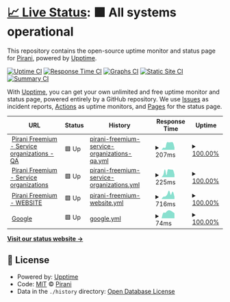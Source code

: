 # [📈 Live Status](https://demo.upptime.js.org): <!--live status--> **🟩 All systems operational**

This repository contains the open-source uptime monitor and status page for [Pirani](https://demo.upptime.js.org), powered by [Upptime](https://github.com/upptime/upptime).

[![Uptime CI](https://github.com/Pirani/upptime/workflows/Uptime%20CI/badge.svg)](https://github.com/Pirani/upptime/actions?query=workflow%3A%22Uptime+CI%22)
[![Response Time CI](https://github.com/Pirani/upptime/workflows/Response%20Time%20CI/badge.svg)](https://github.com/Pirani/upptime/actions?query=workflow%3A%22Response+Time+CI%22)
[![Graphs CI](https://github.com/Pirani/upptime/workflows/Graphs%20CI/badge.svg)](https://github.com/Pirani/upptime/actions?query=workflow%3A%22Graphs+CI%22)
[![Static Site CI](https://github.com/Pirani/upptime/workflows/Static%20Site%20CI/badge.svg)](https://github.com/Pirani/upptime/actions?query=workflow%3A%22Static+Site+CI%22)
[![Summary CI](https://github.com/Pirani/upptime/workflows/Summary%20CI/badge.svg)](https://github.com/Pirani/upptime/actions?query=workflow%3A%22Summary+CI%22)

With [Upptime](https://upptime.js.org), you can get your own unlimited and free uptime monitor and status page, powered entirely by a GitHub repository. We use [Issues](https://github.com/Pirani/upptime/issues) as incident reports, [Actions](https://github.com/Pirani/upptime/actions) as uptime monitors, and [Pages](https://demo.upptime.js.org) for the status page.

<!--start: status pages-->
<!-- This summary is generated by Upptime (https://github.com/upptime/upptime) -->
<!-- Do not edit this manually, your changes will be overwritten -->
<!-- prettier-ignore -->
| URL | Status | History | Response Time | Uptime |
| --- | ------ | ------- | ------------- | ------ |
| <img alt="" src="https://favicons.githubusercontent.com/cert.pirani.co" height="13"> [Pirani Freemium - Service organizations - QA](https://cert.pirani.co/services/organizations/actuator/health) | 🟩 Up | [pirani-freemium-service-organizations-qa.yml](https://github.com/cero-pirani/Pirani-status-upptime/commits/HEAD/history/pirani-freemium-service-organizations-qa.yml) | <details><summary><img alt="Response time graph" src="./graphs/pirani-freemium-service-organizations-qa/response-time-week.png" height="20"> 207ms</summary><br><a href="https://cero-pirani.github.io/Pirani-status-upptime/history/pirani-freemium-service-organizations-qa"><img alt="Response time 270" src="https://img.shields.io/endpoint?url=https%3A%2F%2Fraw.githubusercontent.com%2Fcero-pirani%2FPirani-status-upptime%2FHEAD%2Fapi%2Fpirani-freemium-service-organizations-qa%2Fresponse-time.json"></a><br><a href="https://cero-pirani.github.io/Pirani-status-upptime/history/pirani-freemium-service-organizations-qa"><img alt="24-hour response time 82" src="https://img.shields.io/endpoint?url=https%3A%2F%2Fraw.githubusercontent.com%2Fcero-pirani%2FPirani-status-upptime%2FHEAD%2Fapi%2Fpirani-freemium-service-organizations-qa%2Fresponse-time-day.json"></a><br><a href="https://cero-pirani.github.io/Pirani-status-upptime/history/pirani-freemium-service-organizations-qa"><img alt="7-day response time 207" src="https://img.shields.io/endpoint?url=https%3A%2F%2Fraw.githubusercontent.com%2Fcero-pirani%2FPirani-status-upptime%2FHEAD%2Fapi%2Fpirani-freemium-service-organizations-qa%2Fresponse-time-week.json"></a><br><a href="https://cero-pirani.github.io/Pirani-status-upptime/history/pirani-freemium-service-organizations-qa"><img alt="30-day response time 180" src="https://img.shields.io/endpoint?url=https%3A%2F%2Fraw.githubusercontent.com%2Fcero-pirani%2FPirani-status-upptime%2FHEAD%2Fapi%2Fpirani-freemium-service-organizations-qa%2Fresponse-time-month.json"></a><br><a href="https://cero-pirani.github.io/Pirani-status-upptime/history/pirani-freemium-service-organizations-qa"><img alt="1-year response time 270" src="https://img.shields.io/endpoint?url=https%3A%2F%2Fraw.githubusercontent.com%2Fcero-pirani%2FPirani-status-upptime%2FHEAD%2Fapi%2Fpirani-freemium-service-organizations-qa%2Fresponse-time-year.json"></a></details> | <details><summary><a href="https://cero-pirani.github.io/Pirani-status-upptime/history/pirani-freemium-service-organizations-qa">100.00%</a></summary><a href="https://cero-pirani.github.io/Pirani-status-upptime/history/pirani-freemium-service-organizations-qa"><img alt="All-time uptime 99.98%" src="https://img.shields.io/endpoint?url=https%3A%2F%2Fraw.githubusercontent.com%2Fcero-pirani%2FPirani-status-upptime%2FHEAD%2Fapi%2Fpirani-freemium-service-organizations-qa%2Fuptime.json"></a><br><a href="https://cero-pirani.github.io/Pirani-status-upptime/history/pirani-freemium-service-organizations-qa"><img alt="24-hour uptime 100.00%" src="https://img.shields.io/endpoint?url=https%3A%2F%2Fraw.githubusercontent.com%2Fcero-pirani%2FPirani-status-upptime%2FHEAD%2Fapi%2Fpirani-freemium-service-organizations-qa%2Fuptime-day.json"></a><br><a href="https://cero-pirani.github.io/Pirani-status-upptime/history/pirani-freemium-service-organizations-qa"><img alt="7-day uptime 100.00%" src="https://img.shields.io/endpoint?url=https%3A%2F%2Fraw.githubusercontent.com%2Fcero-pirani%2FPirani-status-upptime%2FHEAD%2Fapi%2Fpirani-freemium-service-organizations-qa%2Fuptime-week.json"></a><br><a href="https://cero-pirani.github.io/Pirani-status-upptime/history/pirani-freemium-service-organizations-qa"><img alt="30-day uptime 99.96%" src="https://img.shields.io/endpoint?url=https%3A%2F%2Fraw.githubusercontent.com%2Fcero-pirani%2FPirani-status-upptime%2FHEAD%2Fapi%2Fpirani-freemium-service-organizations-qa%2Fuptime-month.json"></a><br><a href="https://cero-pirani.github.io/Pirani-status-upptime/history/pirani-freemium-service-organizations-qa"><img alt="1-year uptime 99.98%" src="https://img.shields.io/endpoint?url=https%3A%2F%2Fraw.githubusercontent.com%2Fcero-pirani%2FPirani-status-upptime%2FHEAD%2Fapi%2Fpirani-freemium-service-organizations-qa%2Fuptime-year.json"></a></details>
| <img alt="" src="https://favicons.githubusercontent.com/platform.pirani.co" height="13"> [Pirani Freemium - Service organizations](https://platform.pirani.co/services/organizations/actuator/health) | 🟩 Up | [pirani-freemium-service-organizations.yml](https://github.com/cero-pirani/Pirani-status-upptime/commits/HEAD/history/pirani-freemium-service-organizations.yml) | <details><summary><img alt="Response time graph" src="./graphs/pirani-freemium-service-organizations/response-time-week.png" height="20"> 225ms</summary><br><a href="https://cero-pirani.github.io/Pirani-status-upptime/history/pirani-freemium-service-organizations"><img alt="Response time 159" src="https://img.shields.io/endpoint?url=https%3A%2F%2Fraw.githubusercontent.com%2Fcero-pirani%2FPirani-status-upptime%2FHEAD%2Fapi%2Fpirani-freemium-service-organizations%2Fresponse-time.json"></a><br><a href="https://cero-pirani.github.io/Pirani-status-upptime/history/pirani-freemium-service-organizations"><img alt="24-hour response time 98" src="https://img.shields.io/endpoint?url=https%3A%2F%2Fraw.githubusercontent.com%2Fcero-pirani%2FPirani-status-upptime%2FHEAD%2Fapi%2Fpirani-freemium-service-organizations%2Fresponse-time-day.json"></a><br><a href="https://cero-pirani.github.io/Pirani-status-upptime/history/pirani-freemium-service-organizations"><img alt="7-day response time 225" src="https://img.shields.io/endpoint?url=https%3A%2F%2Fraw.githubusercontent.com%2Fcero-pirani%2FPirani-status-upptime%2FHEAD%2Fapi%2Fpirani-freemium-service-organizations%2Fresponse-time-week.json"></a><br><a href="https://cero-pirani.github.io/Pirani-status-upptime/history/pirani-freemium-service-organizations"><img alt="30-day response time 166" src="https://img.shields.io/endpoint?url=https%3A%2F%2Fraw.githubusercontent.com%2Fcero-pirani%2FPirani-status-upptime%2FHEAD%2Fapi%2Fpirani-freemium-service-organizations%2Fresponse-time-month.json"></a><br><a href="https://cero-pirani.github.io/Pirani-status-upptime/history/pirani-freemium-service-organizations"><img alt="1-year response time 159" src="https://img.shields.io/endpoint?url=https%3A%2F%2Fraw.githubusercontent.com%2Fcero-pirani%2FPirani-status-upptime%2FHEAD%2Fapi%2Fpirani-freemium-service-organizations%2Fresponse-time-year.json"></a></details> | <details><summary><a href="https://cero-pirani.github.io/Pirani-status-upptime/history/pirani-freemium-service-organizations">100.00%</a></summary><a href="https://cero-pirani.github.io/Pirani-status-upptime/history/pirani-freemium-service-organizations"><img alt="All-time uptime 100.00%" src="https://img.shields.io/endpoint?url=https%3A%2F%2Fraw.githubusercontent.com%2Fcero-pirani%2FPirani-status-upptime%2FHEAD%2Fapi%2Fpirani-freemium-service-organizations%2Fuptime.json"></a><br><a href="https://cero-pirani.github.io/Pirani-status-upptime/history/pirani-freemium-service-organizations"><img alt="24-hour uptime 100.00%" src="https://img.shields.io/endpoint?url=https%3A%2F%2Fraw.githubusercontent.com%2Fcero-pirani%2FPirani-status-upptime%2FHEAD%2Fapi%2Fpirani-freemium-service-organizations%2Fuptime-day.json"></a><br><a href="https://cero-pirani.github.io/Pirani-status-upptime/history/pirani-freemium-service-organizations"><img alt="7-day uptime 100.00%" src="https://img.shields.io/endpoint?url=https%3A%2F%2Fraw.githubusercontent.com%2Fcero-pirani%2FPirani-status-upptime%2FHEAD%2Fapi%2Fpirani-freemium-service-organizations%2Fuptime-week.json"></a><br><a href="https://cero-pirani.github.io/Pirani-status-upptime/history/pirani-freemium-service-organizations"><img alt="30-day uptime 100.00%" src="https://img.shields.io/endpoint?url=https%3A%2F%2Fraw.githubusercontent.com%2Fcero-pirani%2FPirani-status-upptime%2FHEAD%2Fapi%2Fpirani-freemium-service-organizations%2Fuptime-month.json"></a><br><a href="https://cero-pirani.github.io/Pirani-status-upptime/history/pirani-freemium-service-organizations"><img alt="1-year uptime 100.00%" src="https://img.shields.io/endpoint?url=https%3A%2F%2Fraw.githubusercontent.com%2Fcero-pirani%2FPirani-status-upptime%2FHEAD%2Fapi%2Fpirani-freemium-service-organizations%2Fuptime-year.json"></a></details>
| <img alt="" src="https://favicons.githubusercontent.com/www.piranirisk.com" height="13"> [Pirani Freemium - WEBSITE](https://www.piranirisk.com) | 🟩 Up | [pirani-freemium-website.yml](https://github.com/cero-pirani/Pirani-status-upptime/commits/HEAD/history/pirani-freemium-website.yml) | <details><summary><img alt="Response time graph" src="./graphs/pirani-freemium-website/response-time-week.png" height="20"> 716ms</summary><br><a href="https://cero-pirani.github.io/Pirani-status-upptime/history/pirani-freemium-website"><img alt="Response time 1059" src="https://img.shields.io/endpoint?url=https%3A%2F%2Fraw.githubusercontent.com%2Fcero-pirani%2FPirani-status-upptime%2FHEAD%2Fapi%2Fpirani-freemium-website%2Fresponse-time.json"></a><br><a href="https://cero-pirani.github.io/Pirani-status-upptime/history/pirani-freemium-website"><img alt="24-hour response time 343" src="https://img.shields.io/endpoint?url=https%3A%2F%2Fraw.githubusercontent.com%2Fcero-pirani%2FPirani-status-upptime%2FHEAD%2Fapi%2Fpirani-freemium-website%2Fresponse-time-day.json"></a><br><a href="https://cero-pirani.github.io/Pirani-status-upptime/history/pirani-freemium-website"><img alt="7-day response time 716" src="https://img.shields.io/endpoint?url=https%3A%2F%2Fraw.githubusercontent.com%2Fcero-pirani%2FPirani-status-upptime%2FHEAD%2Fapi%2Fpirani-freemium-website%2Fresponse-time-week.json"></a><br><a href="https://cero-pirani.github.io/Pirani-status-upptime/history/pirani-freemium-website"><img alt="30-day response time 1362" src="https://img.shields.io/endpoint?url=https%3A%2F%2Fraw.githubusercontent.com%2Fcero-pirani%2FPirani-status-upptime%2FHEAD%2Fapi%2Fpirani-freemium-website%2Fresponse-time-month.json"></a><br><a href="https://cero-pirani.github.io/Pirani-status-upptime/history/pirani-freemium-website"><img alt="1-year response time 1059" src="https://img.shields.io/endpoint?url=https%3A%2F%2Fraw.githubusercontent.com%2Fcero-pirani%2FPirani-status-upptime%2FHEAD%2Fapi%2Fpirani-freemium-website%2Fresponse-time-year.json"></a></details> | <details><summary><a href="https://cero-pirani.github.io/Pirani-status-upptime/history/pirani-freemium-website">100.00%</a></summary><a href="https://cero-pirani.github.io/Pirani-status-upptime/history/pirani-freemium-website"><img alt="All-time uptime 100.00%" src="https://img.shields.io/endpoint?url=https%3A%2F%2Fraw.githubusercontent.com%2Fcero-pirani%2FPirani-status-upptime%2FHEAD%2Fapi%2Fpirani-freemium-website%2Fuptime.json"></a><br><a href="https://cero-pirani.github.io/Pirani-status-upptime/history/pirani-freemium-website"><img alt="24-hour uptime 100.00%" src="https://img.shields.io/endpoint?url=https%3A%2F%2Fraw.githubusercontent.com%2Fcero-pirani%2FPirani-status-upptime%2FHEAD%2Fapi%2Fpirani-freemium-website%2Fuptime-day.json"></a><br><a href="https://cero-pirani.github.io/Pirani-status-upptime/history/pirani-freemium-website"><img alt="7-day uptime 100.00%" src="https://img.shields.io/endpoint?url=https%3A%2F%2Fraw.githubusercontent.com%2Fcero-pirani%2FPirani-status-upptime%2FHEAD%2Fapi%2Fpirani-freemium-website%2Fuptime-week.json"></a><br><a href="https://cero-pirani.github.io/Pirani-status-upptime/history/pirani-freemium-website"><img alt="30-day uptime 100.00%" src="https://img.shields.io/endpoint?url=https%3A%2F%2Fraw.githubusercontent.com%2Fcero-pirani%2FPirani-status-upptime%2FHEAD%2Fapi%2Fpirani-freemium-website%2Fuptime-month.json"></a><br><a href="https://cero-pirani.github.io/Pirani-status-upptime/history/pirani-freemium-website"><img alt="1-year uptime 100.00%" src="https://img.shields.io/endpoint?url=https%3A%2F%2Fraw.githubusercontent.com%2Fcero-pirani%2FPirani-status-upptime%2FHEAD%2Fapi%2Fpirani-freemium-website%2Fuptime-year.json"></a></details>
| <img alt="" src="https://favicons.githubusercontent.com/www.google.com" height="13"> [Google](https://www.google.com) | 🟩 Up | [google.yml](https://github.com/cero-pirani/Pirani-status-upptime/commits/HEAD/history/google.yml) | <details><summary><img alt="Response time graph" src="./graphs/google/response-time-week.png" height="20"> 74ms</summary><br><a href="https://cero-pirani.github.io/Pirani-status-upptime/history/google"><img alt="Response time 83" src="https://img.shields.io/endpoint?url=https%3A%2F%2Fraw.githubusercontent.com%2Fcero-pirani%2FPirani-status-upptime%2FHEAD%2Fapi%2Fgoogle%2Fresponse-time.json"></a><br><a href="https://cero-pirani.github.io/Pirani-status-upptime/history/google"><img alt="24-hour response time 57" src="https://img.shields.io/endpoint?url=https%3A%2F%2Fraw.githubusercontent.com%2Fcero-pirani%2FPirani-status-upptime%2FHEAD%2Fapi%2Fgoogle%2Fresponse-time-day.json"></a><br><a href="https://cero-pirani.github.io/Pirani-status-upptime/history/google"><img alt="7-day response time 74" src="https://img.shields.io/endpoint?url=https%3A%2F%2Fraw.githubusercontent.com%2Fcero-pirani%2FPirani-status-upptime%2FHEAD%2Fapi%2Fgoogle%2Fresponse-time-week.json"></a><br><a href="https://cero-pirani.github.io/Pirani-status-upptime/history/google"><img alt="30-day response time 77" src="https://img.shields.io/endpoint?url=https%3A%2F%2Fraw.githubusercontent.com%2Fcero-pirani%2FPirani-status-upptime%2FHEAD%2Fapi%2Fgoogle%2Fresponse-time-month.json"></a><br><a href="https://cero-pirani.github.io/Pirani-status-upptime/history/google"><img alt="1-year response time 83" src="https://img.shields.io/endpoint?url=https%3A%2F%2Fraw.githubusercontent.com%2Fcero-pirani%2FPirani-status-upptime%2FHEAD%2Fapi%2Fgoogle%2Fresponse-time-year.json"></a></details> | <details><summary><a href="https://cero-pirani.github.io/Pirani-status-upptime/history/google">100.00%</a></summary><a href="https://cero-pirani.github.io/Pirani-status-upptime/history/google"><img alt="All-time uptime 100.00%" src="https://img.shields.io/endpoint?url=https%3A%2F%2Fraw.githubusercontent.com%2Fcero-pirani%2FPirani-status-upptime%2FHEAD%2Fapi%2Fgoogle%2Fuptime.json"></a><br><a href="https://cero-pirani.github.io/Pirani-status-upptime/history/google"><img alt="24-hour uptime 100.00%" src="https://img.shields.io/endpoint?url=https%3A%2F%2Fraw.githubusercontent.com%2Fcero-pirani%2FPirani-status-upptime%2FHEAD%2Fapi%2Fgoogle%2Fuptime-day.json"></a><br><a href="https://cero-pirani.github.io/Pirani-status-upptime/history/google"><img alt="7-day uptime 100.00%" src="https://img.shields.io/endpoint?url=https%3A%2F%2Fraw.githubusercontent.com%2Fcero-pirani%2FPirani-status-upptime%2FHEAD%2Fapi%2Fgoogle%2Fuptime-week.json"></a><br><a href="https://cero-pirani.github.io/Pirani-status-upptime/history/google"><img alt="30-day uptime 100.00%" src="https://img.shields.io/endpoint?url=https%3A%2F%2Fraw.githubusercontent.com%2Fcero-pirani%2FPirani-status-upptime%2FHEAD%2Fapi%2Fgoogle%2Fuptime-month.json"></a><br><a href="https://cero-pirani.github.io/Pirani-status-upptime/history/google"><img alt="1-year uptime 100.00%" src="https://img.shields.io/endpoint?url=https%3A%2F%2Fraw.githubusercontent.com%2Fcero-pirani%2FPirani-status-upptime%2FHEAD%2Fapi%2Fgoogle%2Fuptime-year.json"></a></details>

<!--end: status pages-->

[**Visit our status website →**](https://demo.upptime.js.org)

## 📄 License

- Powered by: [Upptime](https://github.com/upptime/upptime)
- Code: [MIT](./LICENSE) © [Pirani](https://demo.upptime.js.org)
- Data in the `./history` directory: [Open Database License](https://opendatacommons.org/licenses/odbl/1-0/)
